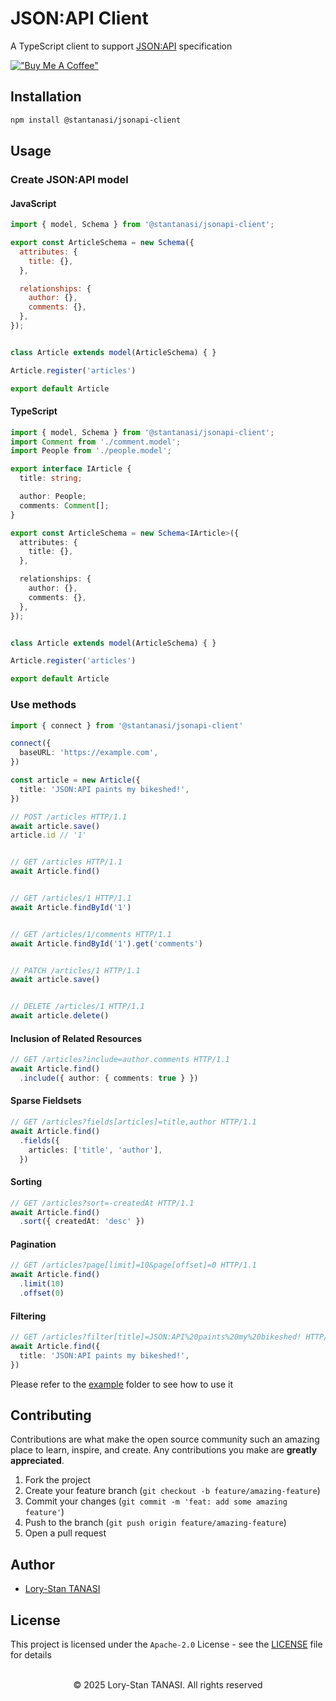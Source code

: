 # JSON:API Client

A TypeScript client to support [JSON:API](https://jsonapi.org) specification

[!["Buy Me A Coffee"](https://www.buymeacoffee.com/assets/img/custom_images/orange_img.png)](https://www.buymeacoffee.com/stantanasi)

## Installation

```bash
npm install @stantanasi/jsonapi-client
```

## Usage

### Create JSON:API model

#### JavaScript

```javascript
import { model, Schema } from '@stantanasi/jsonapi-client';

export const ArticleSchema = new Schema({
  attributes: {
    title: {},
  },

  relationships: {
    author: {},
    comments: {},
  },
});


class Article extends model(ArticleSchema) { }

Article.register('articles')

export default Article
```

#### TypeScript

```typescript
import { model, Schema } from '@stantanasi/jsonapi-client';
import Comment from './comment.model';
import People from './people.model';

export interface IArticle {
  title: string;

  author: People;
  comments: Comment[];
}

export const ArticleSchema = new Schema<IArticle>({
  attributes: {
    title: {},
  },

  relationships: {
    author: {},
    comments: {},
  },
});


class Article extends model(ArticleSchema) { }

Article.register('articles')

export default Article
```

### Use methods

```typescript
import { connect } from '@stantanasi/jsonapi-client'

connect({
  baseURL: 'https://example.com',
})

const article = new Article({
  title: 'JSON:API paints my bikeshed!',
})

// POST /articles HTTP/1.1
await article.save()
article.id // '1'


// GET /articles HTTP/1.1
await Article.find()


// GET /articles/1 HTTP/1.1
await Article.findById('1')


// GET /articles/1/comments HTTP/1.1
await Article.findById('1').get('comments')


// PATCH /articles/1 HTTP/1.1
await article.save()


// DELETE /articles/1 HTTP/1.1
await article.delete()
```

#### Inclusion of Related Resources

```typescript
// GET /articles?include=author.comments HTTP/1.1
await Article.find()
  .include({ author: { comments: true } })
```

#### Sparse Fieldsets

```typescript
// GET /articles?fields[articles]=title,author HTTP/1.1
await Article.find()
  .fields({
    articles: ['title', 'author'],
  })
```

#### Sorting

```typescript
// GET /articles?sort=-createdAt HTTP/1.1
await Article.find()
  .sort({ createdAt: 'desc' })
```

#### Pagination

```typescript
// GET /articles?page[limit]=10&page[offset]=0 HTTP/1.1
await Article.find()
  .limit(10)
  .offset(0)
```

#### Filtering

```typescript
// GET /articles?filter[title]=JSON:API%20paints%20my%20bikeshed! HTTP/1.1
await Article.find({
  title: 'JSON:API paints my bikeshed!',
})
```

Please refer to the [example](./example/README.md) folder to see how to use it

## Contributing

Contributions are what make the open source community such an amazing place to learn, inspire, and create. Any contributions you make are **greatly appreciated**.

1. Fork the project
2. Create your feature branch (`git checkout -b feature/amazing-feature`)
3. Commit your changes (`git commit -m 'feat: add some amazing feature'`)
4. Push to the branch (`git push origin feature/amazing-feature`)
5. Open a pull request

## Author

- [Lory-Stan TANASI](https://github.com/stantanasi)

## License

This project is licensed under the `Apache-2.0` License - see the [LICENSE](LICENSE) file for details

<p align="center">
  <br />
  © 2025 Lory-Stan TANASI. All rights reserved
</p>
